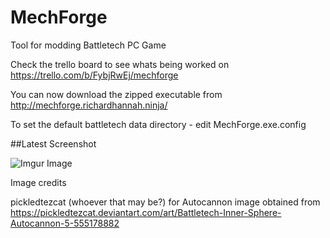 # MechForge
Tool for modding Battletech PC Game

Check the trello board to see whats being worked on
https://trello.com/b/FybjRwEj/mechforge

You can now download the zipped executable from http://mechforge.richardhannah.ninja/

To set the default battletech data directory - edit MechForge.exe.config

##Latest Screenshot

![Imgur Image](https://i.imgur.com/5zgnCFw.png)


Image credits

pickledtezcat (whoever that may be?) for Autocannon image obtained from
https://pickledtezcat.deviantart.com/art/Battletech-Inner-Sphere-Autocannon-5-555178882

